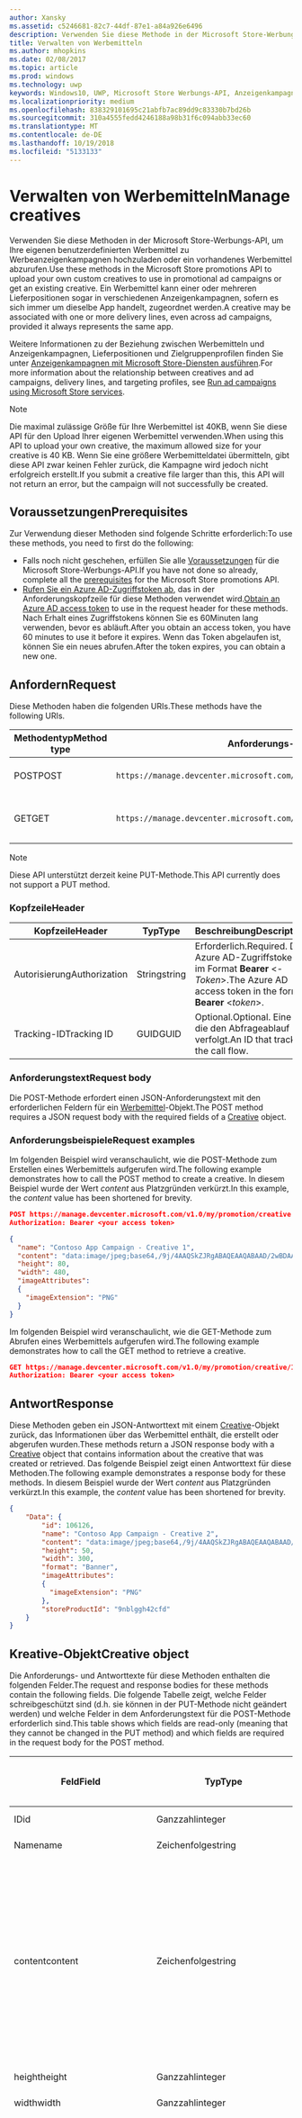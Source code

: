 ```yaml
---
author: Xansky
ms.assetid: c5246681-82c7-44df-87e1-a84a926e6496
description: Verwenden Sie diese Methode in der Microsoft Store-Werbungs-API, um Werbemittel für Werbeanzeigenkampagnen zu verwalten.
title: Verwalten von Werbemitteln
ms.author: mhopkins
ms.date: 02/08/2017
ms.topic: article
ms.prod: windows
ms.technology: uwp
keywords: Windows10, UWP, Microsoft Store Werbungs-API, Anzeigenkampagnen
ms.localizationpriority: medium
ms.openlocfilehash: 838329101695c21abfb7ac89dd9c83330b7bd26b
ms.sourcegitcommit: 310a4555fedd4246188a98b31f6c094abb33ec60
ms.translationtype: MT
ms.contentlocale: de-DE
ms.lasthandoff: 10/19/2018
ms.locfileid: "5133133"
---
```

# <a name="manage-creatives"></a><span data-ttu-id="04436-104">Verwalten von Werbemitteln</span><span class="sxs-lookup"><span data-stu-id="04436-104">Manage creatives</span></span>

<span data-ttu-id="04436-105">Verwenden Sie diese Methoden in der Microsoft Store-Werbungs-API, um Ihre eigenen benutzerdefinierten Werbemittel zu Werbeanzeigenkampagnen hochzuladen oder ein vorhandenes Werbemittel abzurufen.</span><span class="sxs-lookup"><span data-stu-id="04436-105">Use these methods in the Microsoft Store promotions API to upload your own custom creatives to use in promotional ad campaigns or get an existing creative.</span></span> <span data-ttu-id="04436-106">Ein Werbemittel kann einer oder mehreren Lieferpositionen sogar in verschiedenen Anzeigenkampagnen, sofern es sich immer um dieselbe App handelt, zugeordnet werden.</span><span class="sxs-lookup"><span data-stu-id="04436-106">A creative may be associated with one or more delivery lines, even across ad campaigns, provided it always represents the same app.</span></span>

<span data-ttu-id="04436-107">Weitere Informationen zu der Beziehung zwischen Werbemitteln und Anzeigenkampagnen, Lieferpositionen und Zielgruppenprofilen finden Sie unter [Anzeigenkampagnen mit Microsoft Store-Diensten ausführen](run-ad-campaigns-using-windows-store-services.md#call-the-windows-store-promotions-api).</span><span class="sxs-lookup"><span data-stu-id="04436-107">For more information about the relationship between creatives and ad campaigns, delivery lines, and targeting profiles, see [Run ad campaigns using Microsoft Store services](run-ad-campaigns-using-windows-store-services.md#call-the-windows-store-promotions-api).</span></span>

> [!NOTE]
> <span data-ttu-id="04436-108">Die maximal zulässige Größe für Ihre Werbemittel ist 40KB, wenn Sie diese API für den Upload Ihrer eigenen Werbemittel verwenden.</span><span class="sxs-lookup"><span data-stu-id="04436-108">When using this API to upload your own creative, the maximum allowed size for your creative is 40 KB.</span></span> <span data-ttu-id="04436-109">Wenn Sie eine größere Werbemitteldatei übermitteln, gibt diese API zwar keinen Fehler zurück, die Kampagne wird jedoch nicht erfolgreich erstellt.</span><span class="sxs-lookup"><span data-stu-id="04436-109">If you submit a creative file larger than this, this API will not return an error, but the campaign will not successfully be created.</span></span>

## <a name="prerequisites"></a><span data-ttu-id="04436-110">Voraussetzungen</span><span class="sxs-lookup"><span data-stu-id="04436-110">Prerequisites</span></span>

<span data-ttu-id="04436-111">Zur Verwendung dieser Methoden sind folgende Schritte erforderlich:</span><span class="sxs-lookup"><span data-stu-id="04436-111">To use these methods, you need to first do the following:</span></span>

* <span data-ttu-id="04436-112">Falls noch nicht geschehen, erfüllen Sie alle [Voraussetzungen](run-ad-campaigns-using-windows-store-services.md#prerequisites) für die Microsoft Store-Werbungs-API.</span><span class="sxs-lookup"><span data-stu-id="04436-112">If you have not done so already, complete all the [prerequisites](run-ad-campaigns-using-windows-store-services.md#prerequisites) for the Microsoft Store promotions API.</span></span>
* <span data-ttu-id="04436-113">[Rufen Sie ein Azure AD-Zugriffstoken ab](run-ad-campaigns-using-windows-store-services.md#obtain-an-azure-ad-access-token), das in der Anforderungskopfzeile für diese Methoden verwendet wird.</span><span class="sxs-lookup"><span data-stu-id="04436-113">[Obtain an Azure AD access token](run-ad-campaigns-using-windows-store-services.md#obtain-an-azure-ad-access-token) to use in the request header for these methods.</span></span> <span data-ttu-id="04436-114">Nach Erhalt eines Zugriffstokens können Sie es 60Minuten lang verwenden, bevor es abläuft.</span><span class="sxs-lookup"><span data-stu-id="04436-114">After you obtain an access token, you have 60 minutes to use it before it expires.</span></span> <span data-ttu-id="04436-115">Wenn das Token abgelaufen ist, können Sie ein neues abrufen.</span><span class="sxs-lookup"><span data-stu-id="04436-115">After the token expires, you can obtain a new one.</span></span>


## <a name="request"></a><span data-ttu-id="04436-116">Anfordern</span><span class="sxs-lookup"><span data-stu-id="04436-116">Request</span></span>

<span data-ttu-id="04436-117">Diese Methoden haben die folgenden URIs.</span><span class="sxs-lookup"><span data-stu-id="04436-117">These methods have the following URIs.</span></span>

| <span data-ttu-id="04436-118">Methodentyp</span><span class="sxs-lookup"><span data-stu-id="04436-118">Method type</span></span> | <span data-ttu-id="04436-119">Anforderungs-URI</span><span class="sxs-lookup"><span data-stu-id="04436-119">Request URI</span></span>     |  <span data-ttu-id="04436-120">Beschreibung</span><span class="sxs-lookup"><span data-stu-id="04436-120">Description</span></span>  |
|--------|-----------------------------|---------------|
| <span data-ttu-id="04436-121">POST</span><span class="sxs-lookup"><span data-stu-id="04436-121">POST</span></span>   | ```https://manage.devcenter.microsoft.com/v1.0/my/promotion/creative``` |  <span data-ttu-id="04436-122">Erstellt ein neues Werbemittel.</span><span class="sxs-lookup"><span data-stu-id="04436-122">Creates a new creative.</span></span>  |
| <span data-ttu-id="04436-123">GET</span><span class="sxs-lookup"><span data-stu-id="04436-123">GET</span></span>    | ```https://manage.devcenter.microsoft.com/v1.0/my/promotion/creative/{creativeId}``` |  <span data-ttu-id="04436-124">Ruft das durch *CreativeId* angegebene Werbemittel ab.</span><span class="sxs-lookup"><span data-stu-id="04436-124">Gets the creative specified by *creativeId*.</span></span>  |

> [!NOTE]
> <span data-ttu-id="04436-125">Diese API unterstützt derzeit keine PUT-Methode.</span><span class="sxs-lookup"><span data-stu-id="04436-125">This API currently does not support a PUT method.</span></span>


### <a name="header"></a><span data-ttu-id="04436-126">Kopfzeile</span><span class="sxs-lookup"><span data-stu-id="04436-126">Header</span></span>

| <span data-ttu-id="04436-127">Kopfzeile</span><span class="sxs-lookup"><span data-stu-id="04436-127">Header</span></span>        | <span data-ttu-id="04436-128">Typ</span><span class="sxs-lookup"><span data-stu-id="04436-128">Type</span></span>   | <span data-ttu-id="04436-129">Beschreibung</span><span class="sxs-lookup"><span data-stu-id="04436-129">Description</span></span>         |
|---------------|--------|---------------------|
| <span data-ttu-id="04436-130">Autorisierung</span><span class="sxs-lookup"><span data-stu-id="04436-130">Authorization</span></span> | <span data-ttu-id="04436-131">String</span><span class="sxs-lookup"><span data-stu-id="04436-131">string</span></span> | <span data-ttu-id="04436-132">Erforderlich.</span><span class="sxs-lookup"><span data-stu-id="04436-132">Required.</span></span> <span data-ttu-id="04436-133">Das Azure AD-Zugriffstoken im Format **Bearer** &lt;*-Token*&gt;.</span><span class="sxs-lookup"><span data-stu-id="04436-133">The Azure AD access token in the form **Bearer** &lt;*token*&gt;.</span></span> |
| <span data-ttu-id="04436-134">Tracking-ID</span><span class="sxs-lookup"><span data-stu-id="04436-134">Tracking ID</span></span>   | <span data-ttu-id="04436-135">GUID</span><span class="sxs-lookup"><span data-stu-id="04436-135">GUID</span></span>   | <span data-ttu-id="04436-136">Optional.</span><span class="sxs-lookup"><span data-stu-id="04436-136">Optional.</span></span> <span data-ttu-id="04436-137">Eine ID, die den Abfrageablauf verfolgt.</span><span class="sxs-lookup"><span data-stu-id="04436-137">An ID that tracks the call flow.</span></span>                                  |


### <a name="request-body"></a><span data-ttu-id="04436-138">Anforderungstext</span><span class="sxs-lookup"><span data-stu-id="04436-138">Request body</span></span>

<span data-ttu-id="04436-139">Die POST-Methode erfordert einen JSON-Anforderungstext mit den erforderlichen Feldern für ein [Werbemittel](#creative)-Objekt.</span><span class="sxs-lookup"><span data-stu-id="04436-139">The POST method requires a JSON request body with the required fields of a [Creative](#creative) object.</span></span>


### <a name="request-examples"></a><span data-ttu-id="04436-140">Anforderungsbeispiele</span><span class="sxs-lookup"><span data-stu-id="04436-140">Request examples</span></span>

<span data-ttu-id="04436-141">Im folgenden Beispiel wird veranschaulicht, wie die POST-Methode zum Erstellen eines Werbemittels aufgerufen wird.</span><span class="sxs-lookup"><span data-stu-id="04436-141">The following example demonstrates how to call the POST method to create a creative.</span></span> <span data-ttu-id="04436-142">In diesem Beispiel wurde der Wert *content* aus Platzgründen verkürzt.</span><span class="sxs-lookup"><span data-stu-id="04436-142">In this example, the *content* value has been shortened for brevity.</span></span>

```json
POST https://manage.devcenter.microsoft.com/v1.0/my/promotion/creative HTTP/1.1
Authorization: Bearer <your access token>

{
  "name": "Contoso App Campaign - Creative 1",
  "content": "data:image/jpeg;base64,/9j/4AAQSkZJRgABAQEAAQABAAD/2wBDAAgGB...other base64 data shortened for brevity...",
  "height": 80,
  "width": 480,
  "imageAttributes":
  {
    "imageExtension": "PNG"
  }
}
```

<span data-ttu-id="04436-143">Im folgenden Beispiel wird veranschaulicht, wie die GET-Methode zum Abrufen eines Werbemittels aufgerufen wird.</span><span class="sxs-lookup"><span data-stu-id="04436-143">The following example demonstrates how to call the GET method to retrieve a creative.</span></span>

```json
GET https://manage.devcenter.microsoft.com/v1.0/my/promotion/creative/106851  HTTP/1.1
Authorization: Bearer <your access token>
```


## <a name="response"></a><span data-ttu-id="04436-144">Antwort</span><span class="sxs-lookup"><span data-stu-id="04436-144">Response</span></span>

<span data-ttu-id="04436-145">Diese Methoden geben ein JSON-Antworttext mit einem [Creative](#creative)-Objekt zurück, das Informationen über das Werbemittel enthält, die erstellt oder abgerufen wurden.</span><span class="sxs-lookup"><span data-stu-id="04436-145">These methods return a JSON response body with a [Creative](#creative) object that contains information about the creative that was created or retrieved.</span></span> <span data-ttu-id="04436-146">Das folgende Beispiel zeigt einen Antworttext für diese Methoden.</span><span class="sxs-lookup"><span data-stu-id="04436-146">The following example demonstrates a response body for these methods.</span></span> <span data-ttu-id="04436-147">In diesem Beispiel wurde der Wert *content* aus Platzgründen verkürzt.</span><span class="sxs-lookup"><span data-stu-id="04436-147">In this example, the *content* value has been shortened for brevity.</span></span>

```json
{
    "Data": {
        "id": 106126,
        "name": "Contoso App Campaign - Creative 2",
        "content": "data:image/jpeg;base64,/9j/4AAQSkZJRgABAQEAAQABAAD/2wBDAAgGB...other base64 data shortened for brevity...",
        "height": 50,
        "width": 300,
        "format": "Banner",
        "imageAttributes":
        {
          "imageExtension": "PNG"
        },
        "storeProductId": "9nblggh42cfd"
    }
}
```


<span id="creative"/>

## <a name="creative-object"></a><span data-ttu-id="04436-148">Kreative-Objekt</span><span class="sxs-lookup"><span data-stu-id="04436-148">Creative object</span></span>

<span data-ttu-id="04436-149">Die Anforderungs- und Antworttexte für diese Methoden enthalten die folgenden Felder.</span><span class="sxs-lookup"><span data-stu-id="04436-149">The request and response bodies for these methods contain the following fields.</span></span> <span data-ttu-id="04436-150">Die folgende Tabelle zeigt, welche Felder schreibgeschützt sind (d.h. sie können in der PUT-Methode nicht geändert werden) und welche Felder in dem Anforderungstext für die POST-Methode erforderlich sind.</span><span class="sxs-lookup"><span data-stu-id="04436-150">This table shows which fields are read-only (meaning that they cannot be changed in the PUT method) and which fields are required in the request body for the POST method.</span></span>

| <span data-ttu-id="04436-151">Feld</span><span class="sxs-lookup"><span data-stu-id="04436-151">Field</span></span>        | <span data-ttu-id="04436-152">Typ</span><span class="sxs-lookup"><span data-stu-id="04436-152">Type</span></span>   |  <span data-ttu-id="04436-153">Beschreibung</span><span class="sxs-lookup"><span data-stu-id="04436-153">Description</span></span>      |  <span data-ttu-id="04436-154">Schreibgeschützt</span><span class="sxs-lookup"><span data-stu-id="04436-154">Read only</span></span>  | <span data-ttu-id="04436-155">Standard</span><span class="sxs-lookup"><span data-stu-id="04436-155">Default</span></span>  |  <span data-ttu-id="04436-156">Erforderlich für POST</span><span class="sxs-lookup"><span data-stu-id="04436-156">Required for POST</span></span> |  
|--------------|--------|---------------|------|-------------|------------|
|  <span data-ttu-id="04436-157">ID</span><span class="sxs-lookup"><span data-stu-id="04436-157">id</span></span>   |  <span data-ttu-id="04436-158">Ganzzahl</span><span class="sxs-lookup"><span data-stu-id="04436-158">integer</span></span>   |  <span data-ttu-id="04436-159">Die ID des Werbemittels.</span><span class="sxs-lookup"><span data-stu-id="04436-159">The ID of the creative.</span></span>     |   <span data-ttu-id="04436-160">Ja</span><span class="sxs-lookup"><span data-stu-id="04436-160">Yes</span></span>    |      |    <span data-ttu-id="04436-161">Nein</span><span class="sxs-lookup"><span data-stu-id="04436-161">No</span></span>   |       
|  <span data-ttu-id="04436-162">Name</span><span class="sxs-lookup"><span data-stu-id="04436-162">name</span></span>   |  <span data-ttu-id="04436-163">Zeichenfolge</span><span class="sxs-lookup"><span data-stu-id="04436-163">string</span></span>   |   <span data-ttu-id="04436-164">Name des Werbemittels.</span><span class="sxs-lookup"><span data-stu-id="04436-164">The name of the creative.</span></span>    |    <span data-ttu-id="04436-165">Nein</span><span class="sxs-lookup"><span data-stu-id="04436-165">No</span></span>   |      |  <span data-ttu-id="04436-166">Ja</span><span class="sxs-lookup"><span data-stu-id="04436-166">Yes</span></span>     |       
|  <span data-ttu-id="04436-167">content</span><span class="sxs-lookup"><span data-stu-id="04436-167">content</span></span>   |  <span data-ttu-id="04436-168">Zeichenfolge</span><span class="sxs-lookup"><span data-stu-id="04436-168">string</span></span>   |  <span data-ttu-id="04436-169">Der Inhalt des Werbemittel-Image im Base64-codierten Format.</span><span class="sxs-lookup"><span data-stu-id="04436-169">The content of the creative image, in Base64-encoded format.</span></span><br/><br/><span data-ttu-id="04436-170">**Hinweis:**&nbsp;&nbsp;Die maximal zulässige Größe der Werbemitteldatei beträgt 40KB.</span><span class="sxs-lookup"><span data-stu-id="04436-170">**Note**&nbsp;&nbsp;The maximum allowed size for your creative is 40 KB.</span></span> <span data-ttu-id="04436-171">Wenn Sie eine größere Werbemitteldatei übermitteln, gibt diese API zwar keinen Fehler zurück, die Kampagne wird jedoch nicht erfolgreich erstellt.</span><span class="sxs-lookup"><span data-stu-id="04436-171">If you submit a creative file larger than this, this API will not return an error, but the campaign will not successfully be created.</span></span>     |  <span data-ttu-id="04436-172">Nein</span><span class="sxs-lookup"><span data-stu-id="04436-172">No</span></span>     |      |   <span data-ttu-id="04436-173">Ja</span><span class="sxs-lookup"><span data-stu-id="04436-173">Yes</span></span>    |       
|  <span data-ttu-id="04436-174">height</span><span class="sxs-lookup"><span data-stu-id="04436-174">height</span></span>   |  <span data-ttu-id="04436-175">Ganzzahl</span><span class="sxs-lookup"><span data-stu-id="04436-175">integer</span></span>   |   <span data-ttu-id="04436-176">Die Höhe des Werbemittels.</span><span class="sxs-lookup"><span data-stu-id="04436-176">The height of the creative.</span></span>    |    <span data-ttu-id="04436-177">Nein</span><span class="sxs-lookup"><span data-stu-id="04436-177">No</span></span>    |      |   <span data-ttu-id="04436-178">Ja</span><span class="sxs-lookup"><span data-stu-id="04436-178">Yes</span></span>    |       
|  <span data-ttu-id="04436-179">width</span><span class="sxs-lookup"><span data-stu-id="04436-179">width</span></span>   |  <span data-ttu-id="04436-180">Ganzzahl</span><span class="sxs-lookup"><span data-stu-id="04436-180">integer</span></span>   |  <span data-ttu-id="04436-181">Die Breite des Werbemittels.</span><span class="sxs-lookup"><span data-stu-id="04436-181">The width of the creative.</span></span>     |  <span data-ttu-id="04436-182">Nein</span><span class="sxs-lookup"><span data-stu-id="04436-182">No</span></span>    |     |    <span data-ttu-id="04436-183">Ja</span><span class="sxs-lookup"><span data-stu-id="04436-183">Yes</span></span>   |       
|  <span data-ttu-id="04436-184">landingUrl</span><span class="sxs-lookup"><span data-stu-id="04436-184">landingUrl</span></span>   |  <span data-ttu-id="04436-185">Zeichenfolge</span><span class="sxs-lookup"><span data-stu-id="04436-185">string</span></span>   |  <span data-ttu-id="04436-186">Wenn Sie für die Messung von Installationsanalysen für Ihre App einen Kampagnenachverfolgungsdienst wie Kochava, AppsFlyer oder Tune verwenden, weisen Sie die Nachverfolgungs-URL in diesem Feld zu, wenn Sie die POST-Methode aufrufen (wenn angegeben; dieser Wert muss ein gültiger URI sein).</span><span class="sxs-lookup"><span data-stu-id="04436-186">If you are using a campaign tracking service such as Kochava, AppsFlyer or Tune to measure install analytics for your app, assign your tracking URL in this field when you call the POST method (if specified, this value must be a valid URI).</span></span> <span data-ttu-id="04436-187">Wenn Sie keinen Kampagnennachverfolgungsdienst verwenden, lassen Sie diesen Wert beim Aufruf der POST-Methode aus. (In diesem Fall wird diese URL automatisch erstellt.)</span><span class="sxs-lookup"><span data-stu-id="04436-187">If you are not using a campaign tracking service, omit this value when you call the POST method (in this case, this URL will be created automatically).</span></span>   |  <span data-ttu-id="04436-188">Nein</span><span class="sxs-lookup"><span data-stu-id="04436-188">No</span></span>    |     |   <span data-ttu-id="04436-189">Ja</span><span class="sxs-lookup"><span data-stu-id="04436-189">Yes</span></span>    |       
|  <span data-ttu-id="04436-190">format</span><span class="sxs-lookup"><span data-stu-id="04436-190">format</span></span>   |  <span data-ttu-id="04436-191">Zeichenfolge</span><span class="sxs-lookup"><span data-stu-id="04436-191">string</span></span>   |   <span data-ttu-id="04436-192">Das Anzeigenformat.</span><span class="sxs-lookup"><span data-stu-id="04436-192">The ad format.</span></span> <span data-ttu-id="04436-193">Zurzeit ist **Banner** der einzige Wert, der unterstützt wird.</span><span class="sxs-lookup"><span data-stu-id="04436-193">Currently, the only supported value is **Banner**.</span></span>    |   <span data-ttu-id="04436-194">Nein</span><span class="sxs-lookup"><span data-stu-id="04436-194">No</span></span>    |  <span data-ttu-id="04436-195">Banner</span><span class="sxs-lookup"><span data-stu-id="04436-195">Banner</span></span>   |  <span data-ttu-id="04436-196">Nein</span><span class="sxs-lookup"><span data-stu-id="04436-196">No</span></span>     |       
|  <span data-ttu-id="04436-197">imageAttributes</span><span class="sxs-lookup"><span data-stu-id="04436-197">imageAttributes</span></span>   | [<span data-ttu-id="04436-198">ImageAttributes</span><span class="sxs-lookup"><span data-stu-id="04436-198">ImageAttributes</span></span>](#image-attributes)    |   <span data-ttu-id="04436-199">Stellt Attribute für das Werbemittel bereit.</span><span class="sxs-lookup"><span data-stu-id="04436-199">Provides attributes for the creative.</span></span>     |   <span data-ttu-id="04436-200">Nein</span><span class="sxs-lookup"><span data-stu-id="04436-200">No</span></span>    |      |   <span data-ttu-id="04436-201">Ja</span><span class="sxs-lookup"><span data-stu-id="04436-201">Yes</span></span>    |       
|  <span data-ttu-id="04436-202">storeProductId</span><span class="sxs-lookup"><span data-stu-id="04436-202">storeProductId</span></span>   |  <span data-ttu-id="04436-203">String</span><span class="sxs-lookup"><span data-stu-id="04436-203">string</span></span>   |   <span data-ttu-id="04436-204">Die [Store-ID](in-app-purchases-and-trials.md#store-ids) der App, der diese Anzeigenkampagne zugeordnet ist.</span><span class="sxs-lookup"><span data-stu-id="04436-204">The [Store ID](in-app-purchases-and-trials.md#store-ids) for the app that this ad campaign is associated with.</span></span> <span data-ttu-id="04436-205">Ein Beispiel für eine Store-ID eines Produkts ist 9nblggh42cfd.</span><span class="sxs-lookup"><span data-stu-id="04436-205">An example Store ID for a product is 9nblggh42cfd.</span></span>    |   <span data-ttu-id="04436-206">Nein</span><span class="sxs-lookup"><span data-stu-id="04436-206">No</span></span>    |    |  <span data-ttu-id="04436-207">Nein</span><span class="sxs-lookup"><span data-stu-id="04436-207">No</span></span>     |   |  


<span id="image-attributes"/>

## <a name="imageattributes-object"></a><span data-ttu-id="04436-208">ImageAttributes-Objekt</span><span class="sxs-lookup"><span data-stu-id="04436-208">ImageAttributes object</span></span>

| <span data-ttu-id="04436-209">Feld</span><span class="sxs-lookup"><span data-stu-id="04436-209">Field</span></span>        | <span data-ttu-id="04436-210">Typ</span><span class="sxs-lookup"><span data-stu-id="04436-210">Type</span></span>   |  <span data-ttu-id="04436-211">Beschreibung</span><span class="sxs-lookup"><span data-stu-id="04436-211">Description</span></span>      |  <span data-ttu-id="04436-212">Schreibgeschützt</span><span class="sxs-lookup"><span data-stu-id="04436-212">Read-only</span></span>  | <span data-ttu-id="04436-213">Standardwert</span><span class="sxs-lookup"><span data-stu-id="04436-213">Default value</span></span>  | <span data-ttu-id="04436-214">Erforderlich für POST</span><span class="sxs-lookup"><span data-stu-id="04436-214">Required for POST</span></span> |  
|--------------|--------|---------------|------|-------------|------------|
|  <span data-ttu-id="04436-215">imageExtension</span><span class="sxs-lookup"><span data-stu-id="04436-215">imageExtension</span></span>   |   <span data-ttu-id="04436-216">Zeichenfolge</span><span class="sxs-lookup"><span data-stu-id="04436-216">string</span></span>  |   <span data-ttu-id="04436-217">Einer der folgenden Werte: **PNG** oder **JPG**.</span><span class="sxs-lookup"><span data-stu-id="04436-217">One of the following values: **PNG** or **JPG**.</span></span>    |    <span data-ttu-id="04436-218">Nein</span><span class="sxs-lookup"><span data-stu-id="04436-218">No</span></span>   |      |   <span data-ttu-id="04436-219">Ja</span><span class="sxs-lookup"><span data-stu-id="04436-219">Yes</span></span>    |       |


## <a name="related-topics"></a><span data-ttu-id="04436-220">Verwandte Themen</span><span class="sxs-lookup"><span data-stu-id="04436-220">Related topics</span></span>

* [<span data-ttu-id="04436-221">Ausführen von Anzeigenkampagnen mit Microsoft Store-Diensten</span><span class="sxs-lookup"><span data-stu-id="04436-221">Run ad campaigns using Microsoft Store Services</span></span>](run-ad-campaigns-using-windows-store-services.md)
* [<span data-ttu-id="04436-222">Verwalten von Anzeigenkampagnen</span><span class="sxs-lookup"><span data-stu-id="04436-222">Manage ad campaigns</span></span>](manage-ad-campaigns.md)
* [<span data-ttu-id="04436-223">Verwalten von Lieferpositionen für Anzeigenkampagnen</span><span class="sxs-lookup"><span data-stu-id="04436-223">Manage delivery lines for ad campaigns</span></span>](manage-delivery-lines-for-ad-campaigns.md)
* [<span data-ttu-id="04436-224">Verwalten von Zielgruppenprofilen für Anzeigenkampagnen</span><span class="sxs-lookup"><span data-stu-id="04436-224">Manage targeting profiles for ad campaigns</span></span>](manage-targeting-profiles-for-ad-campaigns.md)
* [<span data-ttu-id="04436-225">Abrufen der Leistungsdaten einer Anzeigenkampagne</span><span class="sxs-lookup"><span data-stu-id="04436-225">Get ad campaign performance data</span></span>](get-ad-campaign-performance-data.md)
